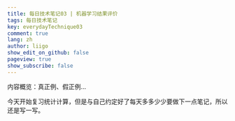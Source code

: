 ```yaml
---
title: 每日技术笔记03 | 机器学习结果评价
tags: 每日技术笔记
key: everydayTechnique03
comment: true
lang: zh
author: liigo
show_edit_on_github: false
pageview: true
show_subscribe: false
---
```

内容概览：真正例、假正例...

<!--more-->

今天开始复习统计计算，但是与自己约定好了每天多多少少要做下一点笔记，所以还是写一写。

#